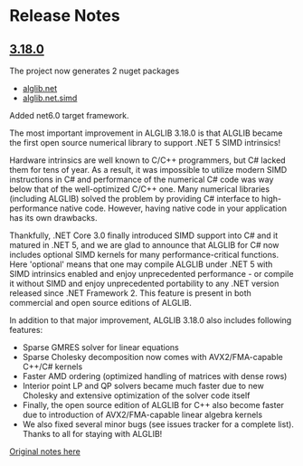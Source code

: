 Release Notes
=============

## [3.18.0](https://github.com/dariogriffo/alglib.net.gpl/releases/tag/3.18.0)

The project now generates 2 nuget packages

- [alglib.net](https://www.nuget.org/packages/alglib.net/)
- [alglib.net.simd](https://www.nuget.org/packages/alglib.net.simd/)

Added net6.0 target framework.

The most important improvement in ALGLIB 3.18.0 is that ALGLIB became the first open source numerical library to support .NET 5 SIMD intrinsics!

Hardware intrinsics are well known to C/C++ programmers, but C# lacked them for tens of year. As a result, it was impossible to utilize modern SIMD instructions in C# and performance of the numerical C# code was way below that of the well-optimized C/C++ one. Many numerical libraries (including ALGLIB) solved the problem by providing C# interface to high-performance native code. However, having native code in your application has its own drawbacks.

Thankfully, .NET Core 3.0 finally introduced SIMD support into C# and it matured in .NET 5, and we are glad to announce that ALGLIB for C# now includes optional SIMD kernels for many performance-critical functions. Here 'optional' means that one may compile ALGLIB under .NET 5 with SIMD intrinsics enabled and enjoy unprecedented performance - or compile it without SIMD and enjoy unprecedented portability to any .NET version released since .NET Framework 2. This feature is present in both commercial and open source editions of ALGLIB.

In addition to that major improvement, ALGLIB 3.18.0 also includes following features:

- Sparse GMRES solver for linear equations
- Sparse Cholesky decomposition now comes with AVX2/FMA-capable C++/C# kernels
- Faster AMD ordering (optimized handling of matrices with dense rows)
- Interior point LP and QP solvers became much faster due to new Cholesky and extensive optimization of the solver code itself
- Finally, the open source edition of ALGLIB for C++ also become faster due to introduction of AVX2/FMA-capable linear algebra kernels
- We also fixed several minor bugs (see issues tracker for a complete list). Thanks to all for staying with ALGLIB!

[Original notes here](https://www.alglib.net/arcnews.php#date_27_10_2021)
